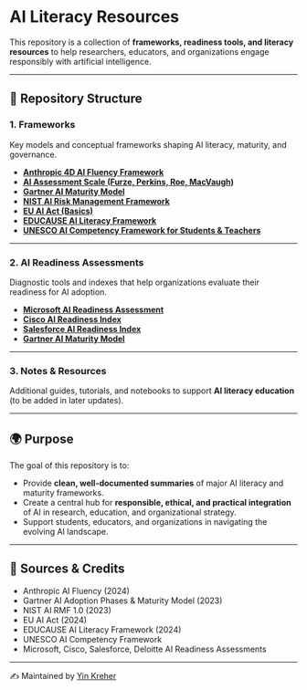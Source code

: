 # AI Literacy Resources  

This repository is a collection of **frameworks, readiness tools, and literacy resources** to help researchers, educators, and organizations engage responsibly with artificial intelligence.  

---

## 📂 Repository Structure  

### 1. Frameworks  
Key models and conceptual frameworks shaping AI literacy, maturity, and governance.  

- **[Anthropic 4D AI Fluency Framework](frameworks/anthropic_4d_fluency_framework.md)**  
- **[AI Assessment Scale (Furze, Perkins, Roe, MacVaugh)](frameworks/ai_assessment_scale.md)**  
- **[Gartner AI Maturity Model](frameworks/ai_readiness/gartner_ai_maturity_model.md)**  
- **[NIST AI Risk Management Framework](frameworks/nist_ai_risk_management_framework.md)**  
- **[EU AI Act (Basics)](frameworks/eu_ai_act_basics.md)**  
- **[EDUCAUSE AI Literacy Framework](frameworks/educause_ai_literacy_framework.md)**  
- **[UNESCO AI Competency Framework for Students & Teachers](frameworks/unesco_ai_competency_framework.md)**  

---

### 2. AI Readiness Assessments  
Diagnostic tools and indexes that help organizations evaluate their readiness for AI adoption.  

- **[Microsoft AI Readiness Assessment](frameworks/ai_readiness/microsoft_ai_readiness.md)**  
- **[Cisco AI Readiness Index](frameworks/ai_readiness/cisco_ai_readiness.md)**  
- **[Salesforce AI Readiness Index](frameworks/ai_readiness/salesforce_ai_readiness.md)**  
- **[Gartner AI Maturity Model](frameworks/ai_readiness/gartner_ai_adoption_phases.md)**  

---

### 3. Notes & Resources  
Additional guides, tutorials, and notebooks to support **AI literacy education** (to be added in later updates).  

---

## 🌍 Purpose  

The goal of this repository is to:  

- Provide **clean, well-documented summaries** of major AI literacy and maturity frameworks.  
- Create a central hub for **responsible, ethical, and practical integration** of AI in research, education, and organizational strategy.  
- Support students, educators, and organizations in navigating the evolving AI landscape.  

---

## 📖 Sources & Credits  

- Anthropic AI Fluency (2024)  
- Gartner AI Adoption Phases & Maturity Model (2023)  
- NIST AI RMF 1.0 (2023)  
- EU AI Act (2024)  
- EDUCAUSE AI Literacy Framework (2024)  
- UNESCO AI Competency Framework  
- Microsoft, Cisco, Salesforce, Deloitte AI Readiness Assessments  

---

✍️ Maintained by [Yin Kreher](https://github.com/)  
